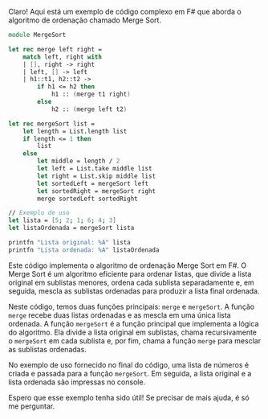 Claro! Aqui está um exemplo de código complexo em F# que aborda o algoritmo de ordenação chamado Merge Sort.

```fsharp
module MergeSort

let rec merge left right =
    match left, right with
    | [], right -> right
    | left, [] -> left
    | h1::t1, h2::t2 ->
        if h1 <= h2 then
            h1 :: (merge t1 right)
        else
            h2 :: (merge left t2)

let rec mergeSort list =
    let length = List.length list
    if length <= 1 then
        list
    else
        let middle = length / 2
        let left = List.take middle list
        let right = List.skip middle list
        let sortedLeft = mergeSort left
        let sortedRight = mergeSort right
        merge sortedLeft sortedRight

// Exemplo de uso
let lista = [5; 2; 1; 6; 4; 3]
let listaOrdenada = mergeSort lista

printfn "Lista original: %A" lista
printfn "Lista ordenada: %A" listaOrdenada
```

Este código implementa o algoritmo de ordenação Merge Sort em F#. O Merge Sort é um algoritmo eficiente para ordenar listas, que divide a lista original em sublistas menores, ordena cada sublista separadamente e, em seguida, mescla as sublistas ordenadas para produzir a lista final ordenada.

Neste código, temos duas funções principais: `merge` e `mergeSort`. A função `merge` recebe duas listas ordenadas e as mescla em uma única lista ordenada. A função `mergeSort` é a função principal que implementa a lógica do algoritmo. Ela divide a lista original em sublistas, chama recursivamente o `mergeSort` em cada sublista e, por fim, chama a função `merge` para mesclar as sublistas ordenadas.

No exemplo de uso fornecido no final do código, uma lista de números é criada e passada para a função `mergeSort`. Em seguida, a lista original e a lista ordenada são impressas no console.

Espero que esse exemplo tenha sido útil! Se precisar de mais ajuda, é só me perguntar.